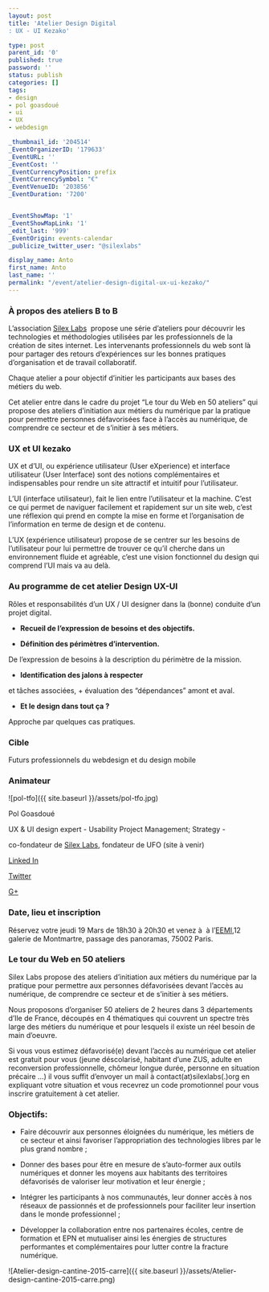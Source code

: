 ```yaml
---
layout: post
title: 'Atelier Design Digital
: UX - UI Kezako'

type: post
parent_id: '0'
published: true
password: ''
status: publish
categories: []
tags:
- design
- pol goasdoué
- ui
- UX
- webdesign

_thumbnail_id: '204514'
_EventOrganizerID: '179633'
_EventURL: ''
_EventCost: ''
_EventCurrencyPosition: prefix
_EventCurrencySymbol: "€"
_EventVenueID: '203856'
_EventDuration: '7200'


_EventShowMap: '1'
_EventShowMapLink: '1'
_edit_last: '999'
_EventOrigin: events-calendar
_publicize_twitter_user: "@silexlabs"

display_name: Anto
first_name: Anto
last_name: ''
permalink: "/event/atelier-design-digital-ux-ui-kezako/"
---
```


### **À propos des ateliers B to B**

L’association [Silex Labs](https://www.silexlabs.org/ "Silex Labs")  propose une série d’ateliers pour découvrir les technologies et méthodologies utilisées par les professionnels de la création de sites internet. Les intervenants professionnels du web sont là pour partager des retours d’expériences sur les bonnes pratiques d’organisation et de travail collaboratif.

Chaque atelier a pour objectif d’initier les participants aux bases des métiers du web.

Cet atelier entre dans le cadre du projet “Le tour du Web en 50 ateliers” qui propose des ateliers d’initiation aux métiers du numérique par la pratique pour permettre personnes défavorisées face à l’accès au numérique, de comprendre ce secteur et de s’initier à ses métiers.

### **UX et UI kezako**

UX et d’UI, ou expérience utilisateur (User eXperience) et interface utilisateur (User Interface) sont des notions complémentaires et indispensables pour rendre un site attractif et intuitif pour l’utilisateur.

L’UI (interface utilisateur), fait le lien entre l’utilisateur et la machine. C’est ce qui permet de naviguer facilement et rapidement sur un site web, c’est une réflexion qui prend en compte la mise en forme et l’organisation de l’information en terme de design et de contenu.

L’UX (expérience utilisateur) propose de se centrer sur les besoins de l’utilisateur pour lui permettre de trouver ce qu’il cherche dans un environnement fluide et agréable, c’est une vision fonctionnel du design qui comprend l’UI mais va au delà.

### **Au programme de cet atelier Design UX-UI**

Rôles et responsabilités d’un UX / UI designer dans la (bonne) conduite d’un projet digital.

*   **Recueil de l’expression de besoins et des objectifs.**

*   **Définition des périmètres d’intervention.**

De l’expression de besoins à la description du périmètre de la mission.

*   **Identification des jalons à respecter**

et tâches associées, + évaluation des “dépendances” amont et aval.

*   ****Et le design dans tout ça ?****

Approche par quelques cas pratiques.

### **Cible**

Futurs professionnels du webdesign et du design mobile

### **Animateur**

![pol-tfo]({{ site.baseurl }}/assets/pol-tfo.jpg)

Pol Goasdoué

UX & UI design expert - Usability Project Management; Strategy -

co-fondateur de [Silex Labs](https://www.silexlabs.org/ "Silex Labs"), fondateur de UFO (site à venir)

[Linked In](https://fr.linkedin.com/pub/pol-goasdou%C3%A9/19/87b/616)

[Twitter](https://twitter.com/superwup)

[G+](https://plus.google.com/+PolGoasdou%C3%A9)

### **Date, lieu et inscription**

Réservez votre jeudi 19 Mars de 18h30 à 20h30 et venez à  à l’[EEMI](http://www.eemi.com/ "EEMI"),12 galerie de Montmartre, passage des panoramas, 75002 Paris.

### **Le tour du Web en 50 ateliers**

Silex Labs propose des ateliers d’initiation aux métiers du numérique par la pratique pour permettre aux personnes défavorisées devant l’accès au numérique, de comprendre ce secteur et de s’initier à ses métiers.

Nous proposons d’organiser 50 ateliers de 2 heures dans 3 départements d’Ile de France, découpés en 4 thématiques qui couvrent un spectre très large des métiers du numérique et pour lesquels il existe un réel besoin de main d’oeuvre.

Si vous vous estimez défavorisé(e) devant l’accès au numérique cet atelier est gratuit pour vous (jeune déscolarisé, habitant d’une ZUS, adulte en reconversion professionnelle, chômeur longue durée, personne en situation précaire …) il vous suffit d’envoyer un mail à contact(at)silexlabs(.)org en expliquant votre situation et vous recevrez un code promotionnel pour vous inscrire gratuitement à cet atelier.

### **Objectifs:**

*   Faire découvrir aux personnes éloignées du numérique, les métiers de ce secteur et ainsi favoriser l’appropriation des technologies libres par le plus grand nombre ;

*   Donner des bases pour être en mesure de s’auto-former aux outils numériques et donner les moyens aux habitants des territoires défavorisés de valoriser leur motivation et leur énergie ;

*   Intégrer les participants à nos communautés, leur donner accès à nos réseaux de passionnés et de professionnels pour faciliter leur insertion dans le monde professionnel ;

*   Développer la collaboration entre nos partenaires écoles, centre de formation et EPN et mutualiser ainsi les énergies de structures performantes et complémentaires pour lutter contre la fracture numérique.

![Atelier-design-cantine-2015-carre]({{ site.baseurl }}/assets/Atelier-design-cantine-2015-carre.png)